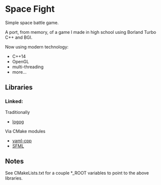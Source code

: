 # Space Fight

Simple space battle game.

A port, from memory, of a game I made in high school using Borland Turbo C++ and BGI.

Now using modern technology:
- C++14
- OpenGL
- multi-threading
- more...

## Libraries

### Linked:

Traditionally
- [logog](https://github.com/johnwbyrd/logog)

Via CMake modules
- [yaml-cpp](https://github.com/jbeder/yaml-cpp)
- [SFML](https://github.com/SFML/SFML)

## Notes

See CMakeLists.txt for a couple *_ROOT variables to point to the above libraries.
